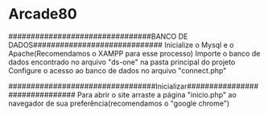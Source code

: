 # Arcade80

################################BANCO DE DADOS#############################
Inicialize o Mysql e o Apache(Recomendamos o XAMPP para esse processo)
Importe o banco de dados encontrado no arquivo "ds-one" na pasta principal do projeto
Configure o acesso ao banco de dados no arquivo "connect.php"

#################################Inicializar###############################
Para abrir o site arraste a página "inicio.php" ao navegador de sua preferência(recomendamos o "google chrome")
